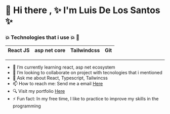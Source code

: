 # 👋 Hi there , ✨ I'm Luis De Los Santos ✨ 

<!--
**Aneudypq2004/Aneudypq2004** is a ✨ _special_ ✨ repository because its `README.md` (this file) appears on your GitHub profile.

Here are some ideas to get you started:

-->

###  :boom: Technologies that i use :boom: :100:

| React JS | asp net core |  Tailwindcss | Git
| ---------|-------|-------|------------------

----

- 🌱 I’m currently learning react, asp net ecosystem
- 👯 I’m looking to collaborate on project with tecnologies that i mentioned
- 💬 Ask me about React, Typescript, Tailwincss
- 📫 How to reach me: Send me a email [Here](mailto:dluisaneudy82@gmail.com)
-  :mag: Visit my portfolio <a href="https://aneudypq.netlify.app" target="_blank">Here</a>
- ⚡ Fun fact:  In my free time, I like to practice to improve my skills in the programming

